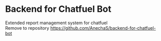 # Backend for Chatfuel Bot

Extended report management system for chatfuel\
Remove to repository https://github.com/AnechaS/backend-for-chatfuel-bot

